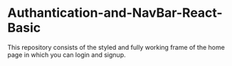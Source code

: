 # Authantication-and-NavBar-React-Basic
This repository consists of the styled and fully working frame of the home page in which you can login and signup.
